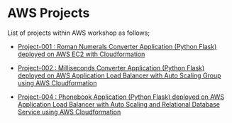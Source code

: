 # AWS Projects

List of projects within AWS workshop as follows;

- [Project-001 : Roman Numerals Converter Application (Python Flask) deployed on AWS EC2 with Cloudformation](./001-roman-numerals-converter/README.md)

- [Project-002 : Milliseconds Converter Application (Python Flask) deployed on AWS Application Load Balancer with Auto Scaling Group using AWS Cloudformation](./002-milliseconds-converter/README.md)

- [Project-004 : Phonebook Application (Python Flask) deployed on AWS Application Load Balancer with Auto Scaling and Relational Database Service using AWS Cloudformation](./004-phonebook-web-application/README.md)